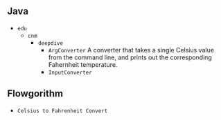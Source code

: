 ## Java

* `edu`
    * `cnm`
        * `deepdive`
            * `ArgConverter`
                A converter that takes a 
                single Celsius value from 
                the command line, and prints 
                out the corresponding Fahernheit 
                temperature.
            * `InputConverter`
## Flowgorithm

* `Celsius to Fahrenheit Convert`